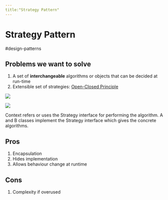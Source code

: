 ```yaml
---
title:"Strategy Pattern"
---
```

# Strategy Pattern
#design-patterns 

## Problems we want to solve
1. A set of **interchangeable** algorithms or objects that can be decided at run-time
2. Extensible set of strategies: [Open-Closed Principle](Open-Closed%20Principle)

![](https://i.imgur.com/iL2Zc46.png)

![](https://upload.wikimedia.org/wikipedia/commons/4/45/W3sDesign_Strategy_Design_Pattern_UML.jpg)

Context refers or uses the Strategy interface for performing the algorithm. A and B classes implement the Strategy interface which gives the concrete algorithms.

## Pros
1. Encapsulation 
2. Hides implementation
3. Allows behaviour change at runtime

## Cons
1. Complexity if overused
